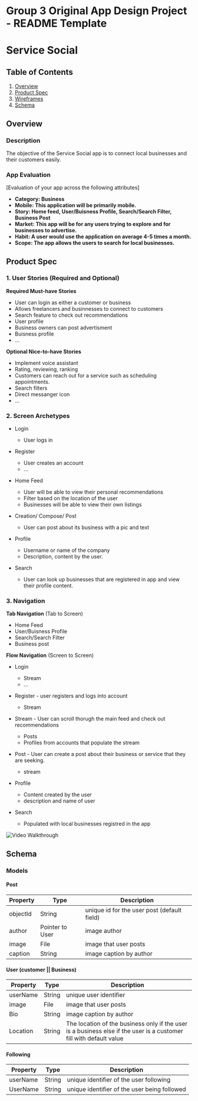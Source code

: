Group 3 Original App Design Project - README Template 
===

# Service Social

## Table of Contents
1. [Overview](#Overview)
1. [Product Spec](#Product-Spec)
1. [Wireframes](#Wireframes)
2. [Schema](#Schema)

## Overview
### Description
The objective of the Service Social app is to connect local businesses and their customers easily. 

### App Evaluation
[Evaluation of your app across the following attributes]
- **Category: Business**
- **Mobile: This application will be primarily mobile.**
- **Story: Home feed, User/Buisness Profile, Search/Search Filter, Business Post**
- **Market: This app will be for any users trying to explore and for businesses to advertise.**
- **Habit: A user would use the application on average 4-5 times a month.**
- **Scope: The app allows the users to search for local businesses.**

## Product Spec

### 1. User Stories (Required and Optional)

**Required Must-have Stories**

* User can login as either a customer or business 
* Allows freelancers and businnesses to connect to customers 
* Search feature to check out recommendations
* User profile
* Business owners can post advertisment
* Buisness profile 
* ...

**Optional Nice-to-have Stories**

* Implement voice assistant
* Rating, reviewing, ranking
* Customers can reach out for a service such as scheduling appointments.
* Search filters
* Direct messanger icon
* ...

### 2. Screen Archetypes

* Login
   * User logs in 
* Register
   * User creates an account
   * ...
* Home Feed
   * User will be able to view their personal recommendations
   * Filter based on the location of the user
   * Businesses will be able to view their own listings

* Creation/ Compose/ Post
    * User can post about its business with a pic and text

* Profile
   * Username or name of the company
   * Description, content by the user.

* Search
    * User can look up businesses that are registered in app and view their profile content.



### 3. Navigation

**Tab Navigation** (Tab to Screen)

* Home Feed 
* User/Buisness Profile
* Search/Search Filter
* Business post


**Flow Navigation** (Screen to Screen)

* Login
   * Stream
   * ...
* Register - user registers and logs into account
   * Stream
* Stream - User can scroll thorugh the main feed and check out recommendations
    * Posts
    * Profiles from accounts that populate the stream
* Post - User can create a post about their business or service that they are seeking.
    * stream
* Profile
    * Content created by the user
    * description and name of user

* Search
    * Populated with local businesses registred in the app 
   
   
<img src='wireframe.png' title='APP Wireframe' width='' alt='Video Walkthrough' />

## Schema 
### Models
#### Post

   | Property      | Type     | Description |
   | ------------- | -------- | ------------|
   | objectId      | String   | unique id for the user post (default field) |
   | author        | Pointer to User| image author |
   | image         | File     | image that user posts |
   | caption       | String   | image caption by author |
   
#### User (customer || Business)
   | Property      | Type     | Description |
   | ------------- | -------- | ------------|
   | userName       | String   | unique user identifier |
   | image         | File     | image that user posts |
   | Bio       | String   | image caption by author |
   | Location       | String   | The location of the business only if the user is a business else if the user is a customer fill with default value|
   
   #### Following
   | Property      | Type     | Description |
   | ------------- | -------- | ------------|
   | userName       | String   | unique identifier of the user following |
   | UserName         | String     | unique identifier of the user being followed |
   
